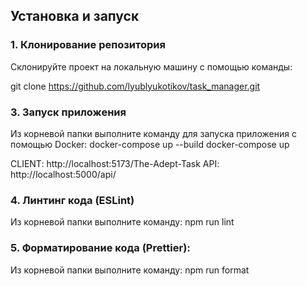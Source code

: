 ## Установка и запуск

### 1. Клонирование репозитория

Склонируйте проект на локальную машину с помощью команды:


git clone <https://github.com/lyublyukotikov/task_manager.git>


### 3.  Запуск приложения
Из корневой папки выполните команду для запуска приложения с помощью Docker: 
docker-compose up --build
docker-compose up

CLIENT: http://localhost:5173/The-Adept-Task
API: http://localhost:5000/api/



### 4. Линтинг кода (ESLint)
Из корневой папки выполните команду: npm run lint   

### 5. Форматирование кода (Prettier):
Из корневой папки выполните команду: npm run format  
